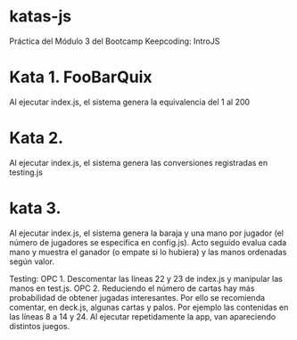 # katas-js
Práctica del Módulo 3 del Bootcamp Keepcoding: IntroJS

# Kata 1. FooBarQuix
Al ejecutar index.js, el sistema genera la equivalencia del 1 al 200

# Kata 2.
Al ejecutar index.js, el sistema genera las conversiones registradas en testing.js

# kata 3.
Al ejecutar index.js, el sistema genera la baraja y una mano por jugador (el número de jugadores se especifica en config.js). Acto seguido evalua cada mano y muestra el ganador (o empate si lo hubiera) y las manos ordenadas según valor.

Testing:
OPC 1. Descomentar las líneas 22 y 23 de index.js y manipular las manos en test.js.
OPC 2. Reduciendo el número de cartas hay más probabilidad de obtener jugadas interesantes. Por ello se recomienda comentar, en deck.js, algunas cartas y palos. Por ejemplo las contenidas en las líneas 8 a 14 y 24. Al ejecutar repetidamente la app, van apareciendo distintos juegos.
